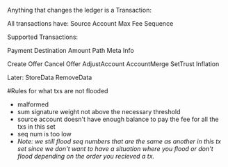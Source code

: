 
Anything that changes the ledger is a Transaction:

All transactions have:
	Source Account
	Max Fee
	Sequence


Supported Transactions:

Payment
	Destination
	Amount
	Path
	Meta Info

Create Offer
Cancel Offer
AdjustAccount
AccountMerge
SetTrust
Inflation


Later:
StoreData
RemoveData


#Rules for what txs are not flooded
- malformed
- sum signature weight not above the necessary threshold
- source account doesn't have enough balance to pay the fee for all the txs in this set
- seq num is too low
- *Note: we still flood seq numbers that are the same as another in this tx set since we don't want to have a situation where you flood or don't flood depending on the order you recieved a tx.*





